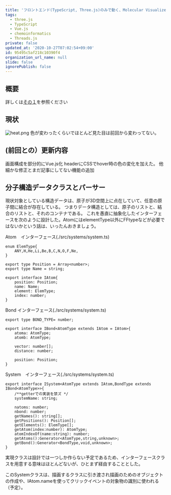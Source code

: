 ```yaml
---
title: 'フロントエンド(TypeScript, Three.js)のみで動く、Molecular Visualizerの開発（その２）'
tags:
  - three.js
  - TypeScript
  - Vue.js
  - chemoinformatics
  - Threads.js
private: false
updated_at: '2020-10-27T07:02:54+09:00'
id: 95495c5af218c10390f4
organization_url_name: null
slide: false
ignorePublish: false
---
```

## 概要
詳しくは[その１](https://qiita.com/TakashiKusachi/items/0c44dd2efcd631dab3e3)を参照ください

## 現状
![heat.png](https://qiita-image-store.s3.ap-northeast-1.amazonaws.com/0/364025/41a85420-fae4-f563-2cf6-97ee144e2ada.png)
色が変わったくらいでほとんど見た目は前回から変わってない。


## (前回との）更新内容
画面構成を部分的にVue.js化
headerにCSSでhover時の色の変化を加えた。
他細かな修正とまだ記事にしてない機能の追加


## 分子構造データクラスとパーサー
現状対象としている構造データは、原子が3D空間上に点在していて、任意の原子間に結合が存在している。
つまりデータ構造としては、原子のリストと、結合のリストと、それのコンテナである。
これを愚直に抽象化したインターフェースを次のように設計した。AtomにはelementType以外にFFtypeなどが必要ではないかという話は、いったんおきましょう。

Atom　インターフェース(./src/systems/system.ts)

```
enum ElemType{
    ANY,H,He,Li,Be,B,C,N,O,F,Ne,
}

export type Position = Array<number>;
export type Name = string;

export interface IAtom{
    position: Position;
    name: Name;
    element: ElemType;
    index: number;
}
```

Bond インターフェース(./src/systems/system.ts)

```
export type BOND_TYPE= number;

export interface IBond<AtomType extends IAtom = IAtom>{
    atoma: AtomType;
    atomb: AtomType;

    vector: number[];
    distance: number;

    position: Position; 
}
```

System　インターフェース(./src/systems/system.ts)

```
export interface ISystem<AtomType extends IAtom,BondType extends IBond<AtomType>>{
    /**getterでの実装を禁ズ */
    systemName: string;

    natoms: number;
    nbond: number;
    getNames(): string[];
    getPositions(): Position[];
    getElements(): ElemType[];
    getAtom(index:number): AtomType;
    atomIndexOf(name:string): number;
    getAtoms():Generator<AtomType,string,unknown>;
    getBond():Generator<BondType,void,unknown>;
}
```

実現クラスは設計では一つしか作らない予定であるため、インターフェースクラスを用意する意味はほとんどないが、ひとまず経由することとした。

このSystemクラスは、描画するクラスに引き渡され描画のためのオブジェクトの作成や、IAtom.nameを使ってクリックイベントの対象物の識別に使われる（予定）。

